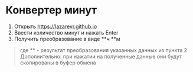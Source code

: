 # Конвертер минут

1. Открыть https://lazarevr.github.io
2. Ввести количество минут и нажать Enter
3. Получить преобразование в виде **ч **м
> где ** - результат преобразования указанных данных из пункта 2
Дополнительно: при нажатии на полученные данные они будут скопированы в буфер обмена
